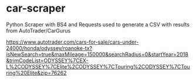 # car-scraper
Python Scraper with BS4 and Requests used to generate a CSV with results from AutoTrader/CarGurus

https://www.autotrader.com/cars-for-sale/cars-under-24000/honda/odyssey/roanoke-tx?isNewSearch=true&maxMileage=150000&searchRadius=0&startYear=2018&trimCodeList=ODYSSEY%7CEX-L%2CODYSSEY%7CElite%2CODYSSEY%7CTouring%2CODYSSEY%7CTouring%20Elite&zip=76262